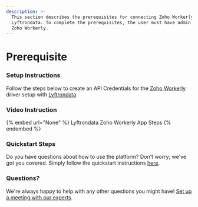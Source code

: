 ```yaml
---
description: >-
  This section describes the prerequisites for connecting Zoho Workerly to
  Lyftrondata. To complete the prerequisites, the user must have admin access to
  Zoho Workerly.
---
```


# Prerequisite

<mark style="color:blue;"></mark>

### Setup Instructions

Follow the steps below to create an API Credentials for the [Zoho Workerly](None) driver setup with [Lyftrondata](https://www.lyftrondata.com)

### Video Instruction

{% embed url="None" %}
Lyftrondata Zoho Workerly App Steps
{% endembed %}

### Quickstart Steps

Do you have questions about how to use the platform? Don't worry; we've got you covered. Simply follow the quickstart instructions [here](README.md).

### Questions? <a href="#questions" id="questions"></a>

We're always happy to help with any other questions you might have! [Set up a meeting with our experts](https://www.lyftrondata.com/book-a-meeting/).

